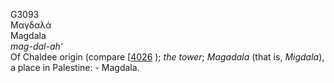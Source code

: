 <body>
  <p>G3093<br>  Μαγδαλά  <br> Magdala  <br><i>mag-dal-ah‘ </i><br>Of Chaldee origin (compare [<a href="h4026.htm">4026</a> ); <i>the</i> <i>tower</i>; <i>Magadala</i> (that is, <i>Migdala</i>), a place in Palestine: - Magdala.<br></p>
 </body>